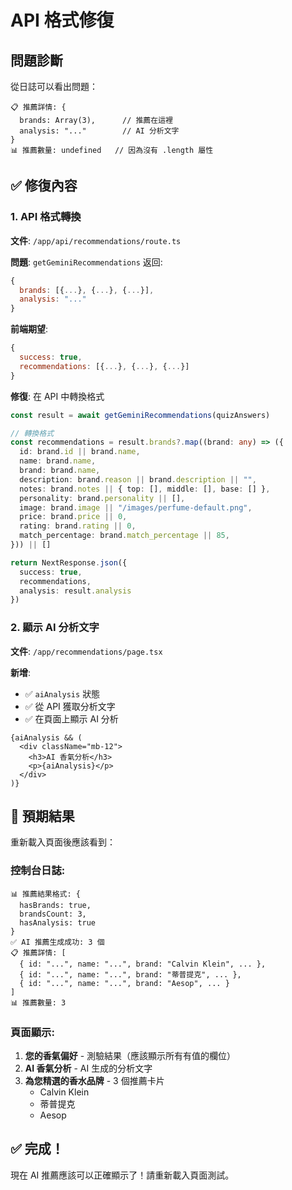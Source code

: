 # API 格式修復

## 問題診斷

從日誌可以看出問題：
```
📋 推薦詳情: {
  brands: Array(3),      // 推薦在這裡
  analysis: "..."        // AI 分析文字
}
📊 推薦數量: undefined   // 因為沒有 .length 屬性
```

## ✅ 修復內容

### 1. API 格式轉換
**文件**: `/app/api/recommendations/route.ts`

**問題**: `getGeminiRecommendations` 返回:
```javascript
{
  brands: [{...}, {...}, {...}],
  analysis: "..."
}
```

**前端期望**:
```javascript
{
  success: true,
  recommendations: [{...}, {...}, {...}]
}
```

**修復**: 在 API 中轉換格式
```typescript
const result = await getGeminiRecommendations(quizAnswers)

// 轉換格式
const recommendations = result.brands?.map((brand: any) => ({
  id: brand.id || brand.name,
  name: brand.name,
  brand: brand.name,
  description: brand.reason || brand.description || "",
  notes: brand.notes || { top: [], middle: [], base: [] },
  personality: brand.personality || [],
  image: brand.image || "/images/perfume-default.png",
  price: brand.price || 0,
  rating: brand.rating || 0,
  match_percentage: brand.match_percentage || 85,
})) || []

return NextResponse.json({
  success: true,
  recommendations,
  analysis: result.analysis
})
```

### 2. 顯示 AI 分析文字
**文件**: `/app/recommendations/page.tsx`

**新增**:
- ✅ `aiAnalysis` 狀態
- ✅ 從 API 獲取分析文字
- ✅ 在頁面上顯示 AI 分析

```tsx
{aiAnalysis && (
  <div className="mb-12">
    <h3>AI 香氣分析</h3>
    <p>{aiAnalysis}</p>
  </div>
)}
```

## 🎯 預期結果

重新載入頁面後應該看到：

### 控制台日誌:
```
📊 推薦結果格式: {
  hasBrands: true,
  brandsCount: 3,
  hasAnalysis: true
}
✅ AI 推薦生成成功: 3 個
📋 推薦詳情: [
  { id: "...", name: "...", brand: "Calvin Klein", ... },
  { id: "...", name: "...", brand: "蒂普提克", ... },
  { id: "...", name: "...", brand: "Aesop", ... }
]
📊 推薦數量: 3
```

### 頁面顯示:
1. **您的香氣偏好** - 測驗結果（應該顯示所有有值的欄位）
2. **AI 香氣分析** - AI 生成的分析文字
3. **為您精選的香水品牌** - 3 個推薦卡片
   - Calvin Klein
   - 蒂普提克
   - Aesop

## ✅ 完成！

現在 AI 推薦應該可以正確顯示了！請重新載入頁面測試。
